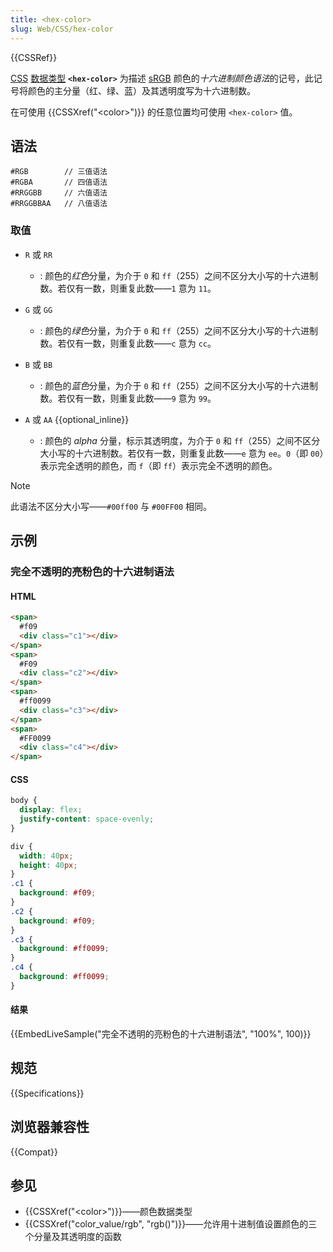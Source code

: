 ```yaml
---
title: <hex-color>
slug: Web/CSS/hex-color
---
```


{{CSSRef}}

[CSS](/zh-CN/docs/Web/CSS) [数据类型](/zh-CN/docs/Web/CSS/CSS_Types) **`<hex-color>`** 为描述 [sRGB](/zh-CN/docs/Glossary/RGB) 颜色的*十六进制颜色语法*的记号，此记号将颜色的主分量（红、绿、蓝）及其透明度写为十六进制数。

在可使用 {{CSSXref("&lt;color&gt;")}} 的任意位置均可使用 `<hex-color>` 值。

## 语法

```
#RGB        // 三值语法
#RGBA       // 四值语法
#RRGGBB     // 六值语法
#RRGGBBAA   // 八值语法
```

### 取值

- `R` 或 `RR`

  - : 颜色的*红色*分量，为介于 `0` 和 `ff`（255）之间不区分大小写的十六进制数。若仅有一数，则重复此数——`1` 意为 `11`。

- `G` 或 `GG`

  - : 颜色的*绿色*分量，为介于 `0` 和 `ff`（255）之间不区分大小写的十六进制数。若仅有一数，则重复此数——`c` 意为 `cc`。

- `B` 或 `BB`

  - : 颜色的*蓝色*分量，为介于 `0` 和 `ff`（255）之间不区分大小写的十六进制数。若仅有一数，则重复此数——`9` 意为 `99`。

- `A` 或 `AA` {{optional_inline}}

  - : 颜色的 _alpha_ 分量，标示其透明度，为介于 `0` 和 `ff`（255）之间不区分大小写的十六进制数。若仅有一数，则重复此数——`e` 意为 `ee`。`0`（即 `00`）表示完全透明的颜色，而 `f`（即 `ff`）表示完全不透明的颜色。

> [!NOTE]
> 此语法不区分大小写——`#00ff00` 与 `#00FF00` 相同。

## 示例

### 完全不透明的亮粉色的十六进制语法

#### HTML

```html
<span>
  #f09
  <div class="c1"></div>
</span>
<span>
  #F09
  <div class="c2"></div>
</span>
<span>
  #ff0099
  <div class="c3"></div>
</span>
<span>
  #FF0099
  <div class="c4"></div>
</span>
```

#### CSS

```css hidden
body {
  display: flex;
  justify-content: space-evenly;
}
```

```css
div {
  width: 40px;
  height: 40px;
}
.c1 {
  background: #f09;
}
.c2 {
  background: #f09;
}
.c3 {
  background: #ff0099;
}
.c4 {
  background: #ff0099;
}
```

#### 结果

{{EmbedLiveSample("完全不透明的亮粉色的十六进制语法", "100%", 100)}}

## 规范

{{Specifications}}

## 浏览器兼容性

{{Compat}}

## 参见

- {{CSSXref("&lt;color&gt;")}}——颜色数据类型
- {{CSSXref("color_value/rgb", "rgb()")}}——允许用十进制值设置颜色的三个分量及其透明度的函数
